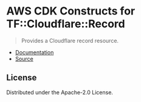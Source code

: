 # AWS CDK Constructs for TF::Cloudflare::Record

> Provides a Cloudflare record resource.

* [Documentation](https://github.com/iann0036/cfn-tf-custom-types/blob/docs/resources/cloudflare/TF-Cloudflare-Record/docs/README.md)
* [Source](https://github.com/iann0036/cfn-tf-custom-types.git)

## License

Distributed under the Apache-2.0 License.
